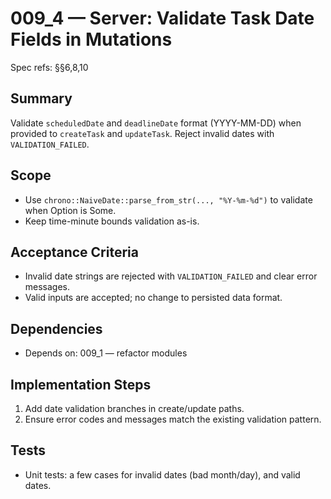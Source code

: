 # 009_4 — Server: Validate Task Date Fields in Mutations

Spec refs: §§6,8,10

## Summary
Validate `scheduledDate` and `deadlineDate` format (YYYY-MM-DD) when provided to `createTask` and `updateTask`. Reject invalid dates with `VALIDATION_FAILED`.

## Scope
- Use `chrono::NaiveDate::parse_from_str(..., "%Y-%m-%d")` to validate when Option<String> is Some.
- Keep time-minute bounds validation as-is.

## Acceptance Criteria
- Invalid date strings are rejected with `VALIDATION_FAILED` and clear error messages.
- Valid inputs are accepted; no change to persisted data format.

## Dependencies
- Depends on: 009_1 — refactor modules

## Implementation Steps
1) Add date validation branches in create/update paths.
2) Ensure error codes and messages match the existing validation pattern.

## Tests
- Unit tests: a few cases for invalid dates (bad month/day), and valid dates.
